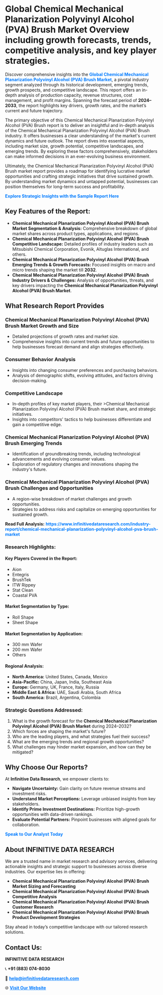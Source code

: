 <h1>Global Chemical Mechanical Planarization Polyvinyl Alcohol (PVA) Brush Market Overview including growth forecasts, trends, competitive analysis, and key player strategies.</h1>
<p>
Discover comprehensive insights into the 
<a href="https://www.infinitivedataresearch.com/industry-report/chemical-mechanical-planarization-polyvinyl-alcohol-pva-brush-market" rel="dofollow" style="color: #007BFF; text-decoration: none;"><strong>Global Chemical Mechanical Planarization Polyvinyl Alcohol (PVA) Brush Market</strong></a>, a pivotal industry segment analyzed through its historical development, emerging trends, growth prospects, and competitive landscape. This report offers an in-depth analysis of production capacity, revenue structures, cost management, and profit margins. Spanning the forecast period of <strong>2024–2033</strong>, the report highlights key drivers, growth rates, and the market’s current and future trajectory.
</p>
<p>
The primary objective of this Chemical Mechanical Planarization Polyvinyl Alcohol (PVA) Brush report is to deliver an insightful and in-depth analysis of the Chemical Mechanical Planarization Polyvinyl Alcohol (PVA) Brush industry. It offers businesses a clear understanding of the market's current dynamics and future outlook. The report dives into essential aspects, including market size, growth potential, competitive landscapes, and emerging trends. By exploring these factors comprehensively, stakeholders can make informed decisions in an ever-evolving business environment.
</p>
<p>
Ultimately, the Chemical Mechanical Planarization Polyvinyl Alcohol (PVA) Brush market report provides a roadmap for identifying lucrative market opportunities and crafting strategic initiatives that drive sustained growth. By understanding market dynamics and untapped potential, businesses can position themselves for long-term success and profitability.
</p>
<p>
<a href="https://www.infinitivedataresearch.com/request-sample/reportId=107165" style="color: #007BFF; text-decoration: none;"><strong>Explore Strategic Insights with the Sample Report Here</strong></a>
</p>

<h2>Key Features of the Report:</h2>
<ul>
<li><strong>Chemical Mechanical Planarization Polyvinyl Alcohol (PVA) Brush Market Segmentation & Analysis:</strong> Comprehensive breakdown of global market shares across product types, applications, and regions.</li>
<li><strong>Chemical Mechanical Planarization Polyvinyl Alcohol (PVA) Brush Competitive Landscape:</strong> Detailed profiles of industry leaders such as Mitsubishi Chemical Corporation, Evonik, Altuglas International, and others.</li>
<li><strong>Chemical Mechanical Planarization Polyvinyl Alcohol (PVA) Brush Emerging Trends & Growth Forecasts:</strong> Focused insights on macro and micro trends shaping the market till <strong>2032</strong>.</li>
<li><strong>Chemical Mechanical Planarization Polyvinyl Alcohol (PVA) Brush Industry Drivers & Challenges:</strong> Analysis of opportunities, threats, and key drivers impacting the <strong>Chemical Mechanical Planarization Polyvinyl Alcohol (PVA) Brush Market</strong>.</li>
</ul>

<h2>What Research Report Provides</h2>
<h3>Chemical Mechanical Planarization Polyvinyl Alcohol (PVA) Brush Market Growth and Size</h3>
<ul>
<li>Detailed projections of growth rates and market size.</li>
<li>Comprehensive insights into current trends and future opportunities to help businesses forecast demand and align strategies effectively.</li>
</ul>

<h3>Consumer Behavior Analysis</h3>
<ul>
<li>Insights into changing consumer preferences and purchasing behaviors.</li>
<li>Analysis of demographic shifts, evolving attitudes, and factors driving decision-making.</li>
</ul>

<h3>Competitive Landscape</h3>
<ul>
<li>In-depth profiles of key market players, their >Chemical Mechanical Planarization Polyvinyl Alcohol (PVA) Brush market share, and strategic initiatives.</li>
<li>Insights into competitors' tactics to help businesses differentiate and gain a competitive edge.</li>
</ul>

<h3>Chemical Mechanical Planarization Polyvinyl Alcohol (PVA) Brush Emerging Trends</h3>
<ul>
<li>Identification of groundbreaking trends, including technological advancements and evolving consumer values.</li>
<li>Exploration of regulatory changes and innovations shaping the industry's future.</li>
</ul>

<h3>Chemical Mechanical Planarization Polyvinyl Alcohol (PVA) Brush Challenges and Opportunities</h3>
<ul>
<li>A region-wise breakdown of market challenges and growth opportunities.</li>
<li>Strategies to address risks and capitalize on emerging opportunities for sustained growth.</li>
</ul>
<p><strong>Read Full Analysis:</strong> <a href="https://www.infinitivedataresearch.com/industry-report/chemical-mechanical-planarization-polyvinyl-alcohol-pva-brush-market" rel="dofollow" style="color: #007BFF; text-decoration: none;"><strong>https://www.infinitivedataresearch.com/industry-report/chemical-mechanical-planarization-polyvinyl-alcohol-pva-brush-market</strong></a></p>
<h3>Research Highlights:</h3>
<h4>Key Players Covered in the Report:</h4>
<ul><li>Aion</li><li>Entegris</li><li>BrushTek</li><li>ITW Rippey</li><li>Stat Clean</li><li>Coastal PVA</li></ul>
<h4>Market Segmentation by Type:</h4>
<ul><li>Roll Shape</li><li>Sheet Shape</li></ul>
<h4>Market Segmentation by Application:</h4>
<ul><li>300 mm Wafer</li><li>200 mm Wafer</li><li>Others</li></ul>

<h4>Regional Analysis:</h4>
<ul>
<li><strong>North America:</strong> United States, Canada, Mexico</li>
<li><strong>Asia-Pacific:</strong> China, Japan, India, Southeast Asia</li>
<li><strong>Europe:</strong> Germany, UK, France, Italy, Russia</li>
<li><strong>Middle East & Africa:</strong> UAE, Saudi Arabia, South Africa</li>
<li><strong>South America:</strong> Brazil, Argentina, Colombia</li>
</ul>

<h3>Strategic Questions Addressed:</h3>
<ol>
<li>What is the growth forecast for the <strong>Chemical Mechanical Planarization Polyvinyl Alcohol (PVA) Brush Market</strong> during 2024–2032?</li>
<li>Which forces are shaping the market's future?</li>
<li>Who are the leading players, and what strategies fuel their success?</li>
<li>What are the emerging trends and regional growth opportunities?</li>
<li>What challenges may hinder market expansion, and how can they be mitigated?</li>
</ol>

<h2>Why Choose Our Reports?</h2>
<p>At <strong>Infinitive Data Research</strong>, we empower clients to:</p>
<ul>
<li><strong>Navigate Uncertainty:</strong> Gain clarity on future revenue streams and investment risks.</li>
<li><strong>Understand Market Perceptions:</strong> Leverage unbiased insights from key stakeholders.</li>
<li><strong>Identify Prime Investment Destinations:</strong> Prioritize high-growth opportunities with data-driven rankings.</li>
<li><strong>Evaluate Potential Partners:</strong> Pinpoint businesses with aligned goals for collaboration.</li>
</ul>
<p><a href="https://www.infinitivedataresearch.com/industry-report/chemical-mechanical-planarization-polyvinyl-alcohol-pva-brush-market" rel="dofollow" style="color: #007BFF; text-decoration: none;"><strong>Speak to Our Analyst Today</strong></a></p>

<h2>About INFINITIVE DATA RESEARCH</h2>
<p>We are a trusted name in market research and advisory services, delivering actionable insights and strategic support to businesses across diverse industries. Our expertise lies in offering:</p>
<ul>
<li><strong>Chemical Mechanical Planarization Polyvinyl Alcohol (PVA) Brush Market Sizing and Forecasting</strong></li>
<li><strong>Chemical Mechanical Planarization Polyvinyl Alcohol (PVA) Brush Competitive Analysis</strong></li>
<li><strong>Chemical Mechanical Planarization Polyvinyl Alcohol (PVA) Brush Customer Research</strong></li>
<li><strong>Chemical Mechanical Planarization Polyvinyl Alcohol (PVA) Brush Product Development Strategies</strong></li>
</ul>
<p>Stay ahead in today’s competitive landscape with our tailored research solutions.</p>

<h2>Contact Us:</h2>
<p><strong>INFINITIVE DATA RESEARCH</strong></p>
<p>📞 <strong>+91 (883) 074-8030</strong></p>
<p>📧 <strong><a href="mailto:help@infinitivedataresearch.com" style="color: #007BFF;">help@infinitivedataresearch.com</a></strong></p>
<p>🌐 <strong><a href="https://www.infinitivedataresearch.com" rel="dofollow" style="color: #007BFF;">Visit Our Website</a></strong></p>
